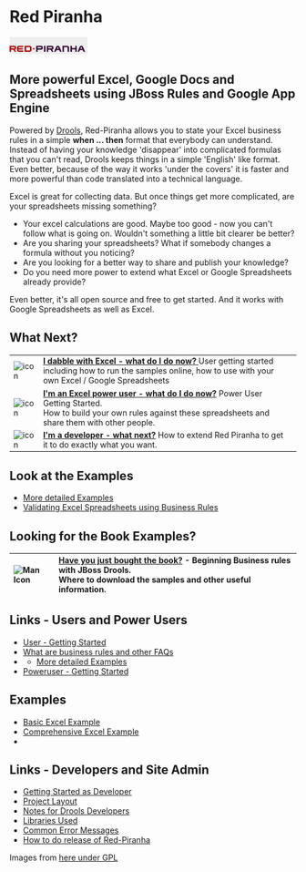 # Red Piranha 

![Red Piranha Logo](/site/images/top/02.gif)

## More powerful Excel, Google Docs and Spreadsheets using JBoss Rules and Google App Engine

Powered by [Drools](http://www.jboss.org/drools), Red-Piranha allows you to state your Excel business rules in a simple **when ... then** format that everybody can understand.
Instead of having your knowledge 'disappear' into complicated formulas that you can't read, Drools keeps things in a simple 'English' like format.
Even better, because of the way it works 'under the covers' it is faster and more powerful than code translated into a technical language.

Excel is great for collecting data. But once things get more complicated, are your spreadsheets missing something?

* Your excel calculations are good. Maybe too good - now you can't follow what is going on. Wouldn't something a little bit clearer be better?
* Are you sharing your spreadsheets? What if somebody changes a formula without you noticing?
* Are you looking for a better way to share and publish your knowledge?
* Do you need more power to extend what Excel or Google Spreadsheets already provide?

Even better, it's all open source and free to get started. And it works with Google Spreadsheets as well as Excel.

## What Next?

| | | |
|----|----|----|
| ![icon](http://icons.iconarchive.com/icons/mart/glaze/48/spreadsheet-icon.png) | **[I dabble with Excel - what do I do now? ](docs/u-GettingStarted.md)** User getting started <br /> including how to run the samples online, how to use with your own Excel / Google Spreadsheets|
| ![icon](http://icons.iconarchive.com/icons/mart/glaze/48/package-development-icon.png) | **[I'm an Excel power user - what do I do now?](docs/p-GettingStarted.md)** Power User Getting Started. <br /> How to build your own rules against these spreadsheets and share them with other people.|
|  ![icon](http://icons.iconarchive.com/icons/mart/glaze/48/source-j-icon.png) | **[I'm a developer - what next?](docs/d-GettingStarted.md)** How to extend Red Piranha to get it to do exactly what you want.|


## Look at the Examples

* [More detailed Examples](examples/examples.md)
* [Validating Excel Spreadsheets using Business Rules](examples/ExcelDataRules/example.md)


## Looking for the Book Examples?



| ![Man Icon](http://rcm-images.amazon.com/images/I/511yB7Fl-SL._SL110_.jpg) | **[Have you just bought the book?](docs/Book.md)** - Beginning Business rules with JBoss Drools. <br /> Where to download the samples and other useful information. |
|:----------------------------------------------------------------------------|:---------------------------------------------------------------------------------------------------------------------------------------------------------------|

## Links - Users and Power Users

* [User - Getting Started](docs/u-GettingStarted.md)
* [What are business rules and other FAQs](docs/u-FAQ.md)
* * [More detailed Examples](examples/examples.md)
* [Poweruser - Getting Started](docs/p-GettingStarted.md)

## Examples
* [Basic Excel Example](examples/domain-specific-language/readme.md)
* [Comprehensive Excel Example](examples/ExcelDataRules/readme.md)
* 

## Links - Developers and Site Admin

* [Getting Started as Developer](docs/d-GettingStarted.md)
* [Project Layout](docs/d-ProjectLayout.md)
* [Notes for Drools Developers](docs/d-RedPiranhaForDroolsDevelopers.md)
* [Libraries Used](docs/d-LibrariesUsed.md)
* [Common Error Messages](docs/common-error-messages.md)
* [How to do release of Red-Piranha](docs/g-releases.md)



Images from [here under GPL](http://www.iconarchive.com/show/glaze-icons-by-mart/spreadsheet-icon.html)
<!--stackedit_data:
eyJoaXN0b3J5IjpbLTMzODQ2OTA4OCwtODUxNDYxMzczXX0=
-->
